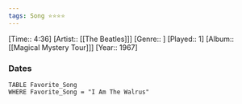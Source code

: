 ```yaml
---
tags: Song ⭐⭐⭐⭐ 
---
```

[Time:: 4:36]
[Artist:: [[The Beatles]]]
[Genre:: ]
[Played:: 1]
[Album:: [[Magical Mystery Tour]]]
[Year:: 1967]
### Dates
````dataview
TABLE Favorite_Song
WHERE Favorite_Song = "I Am The Walrus"
````
